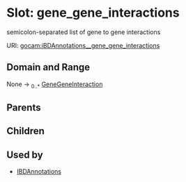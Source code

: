 
# Slot: gene_gene_interactions


semicolon-separated list of gene to gene interactions

URI: [gocam:iBDAnnotations__gene_gene_interactions](http://w3id.org/ontogpt/gocam/iBDAnnotations__gene_gene_interactions)


## Domain and Range

None &#8594;  <sub>0..\*</sub> [GeneGeneInteraction](GeneGeneInteraction.md)

## Parents


## Children


## Used by

 * [IBDAnnotations](IBDAnnotations.md)
